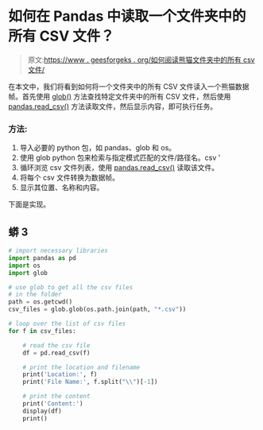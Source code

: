 # 如何在 Pandas 中读取一个文件夹中的所有 CSV 文件？

> 原文:[https://www . geesforgeks . org/如何阅读熊猫文件夹中的所有 csv 文件/](https://www.geeksforgeeks.org/how-to-read-all-csv-files-in-a-folder-in-pandas/)

在本文中，我们将看到如何将一个文件夹中的所有 CSV 文件读入一个熊猫数据帧。首先使用 [glob()](https://www.geeksforgeeks.org/how-to-use-glob-function-to-find-files-recursively-in-python/) 方法查找特定文件夹中的所有 CSV 文件，然后使用 [pandas.read_csv()](https://www.geeksforgeeks.org/python-read-csv-using-pandas-read_csv/) 方法读取文件，然后显示内容，即可执行任务。

### 方法:

1.  导入必要的 python 包，如 pandas、glob 和 os。
2.  使用 glob python 包来检索与指定模式匹配的文件/路径名。csv '
3.  循环浏览 csv 文件列表，使用 [pandas.read_csv()](https://www.geeksforgeeks.org/python-read-csv-using-pandas-read_csv/) 读取该文件。
4.  将每个 csv 文件转换为数据帧。
5.  显示其位置、名称和内容。

下面是实现。

## 蟒 3

```py
# import necessary libraries
import pandas as pd
import os
import glob

# use glob to get all the csv files 
# in the folder
path = os.getcwd()
csv_files = glob.glob(os.path.join(path, "*.csv"))

# loop over the list of csv files
for f in csv_files:

    # read the csv file
    df = pd.read_csv(f)

    # print the location and filename
    print('Location:', f)
    print('File Name:', f.split("\\")[-1])

    # print the content
    print('Content:')
    display(df)
    print()
```